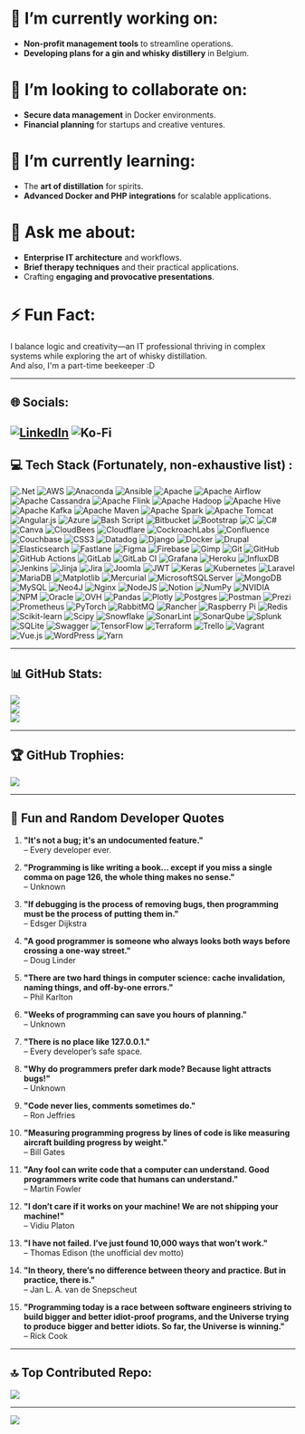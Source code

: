 # 🎯 I’m currently working on:
- **Non-profit management tools** to streamline operations.
- **Developing plans for a gin and whisky distillery** in Belgium.

# 🤝 I’m looking to collaborate on:
- **Secure data management** in Docker environments.
- **Financial planning** for startups and creative ventures.

# 🌱 I’m currently learning:
- The **art of distillation** for spirits.
- **Advanced Docker and PHP integrations** for scalable applications.

# 💬 Ask me about:
- **Enterprise IT architecture** and workflows.
- **Brief therapy techniques** and their practical applications.
- Crafting **engaging and provocative presentations**.

# ⚡ Fun Fact:
I balance logic and creativity—an IT professional thriving in complex systems while exploring the art of whisky distillation.  
And also, I'm a part-time beekeeper :D 

---

## 🌐 Socials:
[![LinkedIn](https://img.shields.io/badge/LinkedIn-%230077B5.svg?logo=linkedin&logoColor=white)](https://linkedin.com/in/cduverne)
![Ko-Fi](https://ko-fi.com/cydit)
---

## 💻 Tech Stack (Fortunately, non-exhaustive list) :
![.Net](https://img.shields.io/badge/.NET-5C2D91?style=flat&logo=.net&logoColor=white)
![AWS](https://img.shields.io/badge/AWS-%23FF9900.svg?style=flat&logo=amazon-aws&logoColor=white)
![Anaconda](https://img.shields.io/badge/Anaconda-%2344A833.svg?style=flat&logo=anaconda&logoColor=white)
![Ansible](https://img.shields.io/badge/ansible-%231A1918.svg?style=flat&logo=ansible&logoColor=white)
![Apache](https://img.shields.io/badge/apache-%23D42029.svg?style=flat&logo=apache&logoColor=white)
![Apache Airflow](https://img.shields.io/badge/Apache%20Airflow-017CEE?style=flat&logo=Apache%20Airflow&logoColor=white)
![Apache Cassandra](https://img.shields.io/badge/cassandra-%231287B1.svg?style=flat&logo=apache-cassandra&logoColor=white)
![Apache Flink](https://img.shields.io/badge/Apache%20Flink-E6526F?style=flat&logo=Apache%20Flink&logoColor=white)
![Apache Hadoop](https://img.shields.io/badge/Apache%20Hadoop-66CCFF?style=flat&logo=apachehadoop&logoColor=black)
![Apache Hive](https://img.shields.io/badge/Apache%20Hive-FDEE21?style=flat&logo=apachehive&logoColor=black)
![Apache Kafka](https://img.shields.io/badge/Apache%20Kafka-000?style=flat&logo=apachekafka)
![Apache Maven](https://img.shields.io/badge/Apache%20Maven-C71A36?style=flat&logo=Apache%20Maven&logoColor=white)
![Apache Spark](https://img.shields.io/badge/Apache%20Spark-FDEE21?style=flat&logo=apachespark&logoColor=black)
![Apache Tomcat](https://img.shields.io/badge/apache%20tomcat-%23F8DC75.svg?style=flat&logo=apache-tomcat&logoColor=black)
![Angular.js](https://img.shields.io/badge/angular.js-%23E23237.svg?style=flat&logo=angularjs&logoColor=white)
![Azure](https://img.shields.io/badge/azure-%230072C6.svg?style=flat&logo=microsoftazure&logoColor=white)
![Bash Script](https://img.shields.io/badge/bash_script-%23121011.svg?style=flat&logo=gnu-bash&logoColor=white)
![Bitbucket](https://img.shields.io/badge/bitbucket-%230047B3.svg?style=flat&logo=bitbucket&logoColor=white)
![Bootstrap](https://img.shields.io/badge/bootstrap-%238511FA.svg?style=flat&logo=bootstrap&logoColor=white)
![C](https://img.shields.io/badge/c-%2300599C.svg?style=flat&logo=c&logoColor=white)
![C#](https://img.shields.io/badge/c%23-%23239120.svg?style=flat&logo=csharp&logoColor=white)
![Canva](https://img.shields.io/badge/Canva-%2300C4CC.svg?style=flat&logo=Canva&logoColor=white)
![CloudBees](https://img.shields.io/badge/CloudBees-1997B5&?logo=cloudbees&logoColor=white&style=flat)
![Cloudflare](https://img.shields.io/badge/Cloudflare-F38020?style=flat&logo=Cloudflare&logoColor=white)
![CockroachLabs](https://img.shields.io/badge/Cockroach%20Labs-6933FF?style=flat&logo=Cockroach%20Labs&logoColor=white)
![Confluence](https://img.shields.io/badge/confluence-%23172BF4.svg?style=flat&logo=confluence&logoColor=white)
![Couchbase](https://img.shields.io/badge/Couchbase-EA2328?style=flat&logo=couchbase&logoColor=white)
![CSS3](https://img.shields.io/badge/css3-%231572B6.svg?style=flat&logo=css3&logoColor=white)
![Datadog](https://img.shields.io/badge/datadog-%23632CA6.svg?style=flat&logo=datadog&logoColor=white)
![Django](https://img.shields.io/badge/django-%23092E20.svg?style=flat&logo=django&logoColor=white)
![Docker](https://img.shields.io/badge/docker-%230db7ed.svg?style=flat&logo=docker&logoColor=white)
![Drupal](https://img.shields.io/badge/drupal-%230678BE.svg?style=flat&logo=drupal&logoColor=white)
![Elasticsearch](https://img.shields.io/badge/elasticsearch-%230377CC.svg?style=flat&logo=elasticsearch&logoColor=white)
![Fastlane](https://img.shields.io/badge/fastlane-%2382bd4e.svg?style=flat&logo=fastlane&logoColor=black)
![Figma](https://img.shields.io/badge/figma-%23F24E1E.svg?style=flat&logo=figma&logoColor=white)
![Firebase](https://img.shields.io/badge/firebase-a08021?style=flat&logo=firebase&logoColor=ffcd34)
![Gimp](https://img.shields.io/badge/Gimp-657D8B?style=flat&logo=gimp&logoColor=FFFFFF)
![Git](https://img.shields.io/badge/git-%23F05033.svg?style=flat&logo=git&logoColor=white)
![GitHub](https://img.shields.io/badge/github-%23121011.svg?style=flat&logo=github&logoColor=white)
![GitHub Actions](https://img.shields.io/badge/github%20actions-%232671E5.svg?style=flat&logo=githubactions&logoColor=white)
![GitLab](https://img.shields.io/badge/gitlab-%23181717.svg?style=flat&logo=gitlab&logoColor=white)
![GitLab CI](https://img.shields.io/badge/gitlab%20CI-%23181717.svg?style=flat&logo=gitlab&logoColor=white)
![Grafana](https://img.shields.io/badge/grafana-%23F46800.svg?style=flat&logo=grafana&logoColor=white)
![Heroku](https://img.shields.io/badge/heroku-%23430098.svg?style=flat&logo=heroku&logoColor=white)
![InfluxDB](https://img.shields.io/badge/InfluxDB-22ADF6?style=flat&logo=InfluxDB&logoColor=white)
![Jenkins](https://img.shields.io/badge/jenkins-%232C5263.svg?style=flat&logo=jenkins&logoColor=white)
![Jinja](https://img.shields.io/badge/jinja-white.svg?style=flat&logo=jinja&logoColor=black)
![Jira](https://img.shields.io/badge/jira-%230A0FFF.svg?style=flat&logo=jira&logoColor=white)
![Joomla](https://img.shields.io/badge/joomla-%235091CD.svg?style=flat&logo=joomla&logoColor=white)
![JWT](https://img.shields.io/badge/JWT-black?style=flat&logo=JSON%20web%20tokens)
![Keras](https://img.shields.io/badge/Keras-%23D00000.svg?style=flat&logo=Keras&logoColor=white)
![Kubernetes](https://img.shields.io/badge/kubernetes-%23326ce5.svg?style=flat&logo=kubernetes&logoColor=white)
![Laravel](https://img.shields.io/badge/laravel-%23FF2D20.svg?style=flat&logo=laravel&logoColor=white)
![MariaDB](https://img.shields.io/badge/MariaDB-003545?style=flat&logo=mariadb&logoColor=white)
![Matplotlib](https://img.shields.io/badge/Matplotlib-%23ffffff.svg?style=flat&logo=Matplotlib&logoColor=black)
![Mercurial](https://img.shields.io/badge/mercurial-999999.svg?style=flat&logo=mercurial&logoColor=white)
![MicrosoftSQLServer](https://img.shields.io/badge/Microsoft%20SQL%20Server-CC2927?style=flat&logo=microsoft%20sql%20server&logoColor=white)
![MongoDB](https://img.shields.io/badge/MongoDB-%234ea94b.svg?style=flat&logo=mongodb&logoColor=white)
![MySQL](https://img.shields.io/badge/mysql-4479A1.svg?style=flat&logo=mysql&logoColor=white)
![Neo4J](https://img.shields.io/badge/Neo4j-008CC1?style=flat&logo=neo4j&logoColor=white)
![Nginx](https://img.shields.io/badge/nginx-%23009639.svg?style=flat&logo=nginx&logoColor=white)
![NodeJS](https://img.shields.io/badge/node.js-6DA55F?style=flat&logo=node.js&logoColor=white)
![Notion](https://img.shields.io/badge/Notion-%23000000.svg?style=flat&logo=notion&logoColor=white)
![NumPy](https://img.shields.io/badge/numpy-%23013243.svg?style=flat&logo=numpy&logoColor=white)
![NVIDIA](https://img.shields.io/badge/cuda-000000.svg?style=flat&logo=nVIDIA&logoColor=green)
![NPM](https://img.shields.io/badge/NPM-%23CB3837.svg?style=flat&logo=npm&logoColor=white)
![Oracle](https://img.shields.io/badge/Oracle-F80000?style=flat&logo=oracle&logoColor=white)
![OVH](https://img.shields.io/badge/ovh-%23123F6D.svg?style=flat&logo=ovh&logoColor=#123F6D)
![Pandas](https://img.shields.io/badge/pandas-%23150458.svg?style=flat&logo=pandas&logoColor=white)
![Plotly](https://img.shields.io/badge/Plotly-%233F4F75.svg?style=flat&logo=plotly&logoColor=white)
![Postgres](https://img.shields.io/badge/postgres-%23316192.svg?style=flat&logo=postgresql&logoColor=white)
![Postman](https://img.shields.io/badge/Postman-FF6C37?style=flat&logo=postman&logoColor=white)
![Prezi](https://img.shields.io/badge/Prezi-%23000000.svg?style=flat&logo=Prezi&logoColor=white)
![Prometheus](https://img.shields.io/badge/Prometheus-E6522C?style=flat&logo=Prometheus&logoColor=white)
![PyTorch](https://img.shields.io/badge/PyTorch-%23EE4C2C.svg?style=flat&logo=PyTorch&logoColor=white)
![RabbitMQ](https://img.shields.io/badge/rabbitmq-FF6600?style=flat&logo=rabbitmq&logoColor=white)
![Rancher](https://img.shields.io/badge/rancher-%230075A8.svg?style=flat&logo=rancher&logoColor=white)
![Raspberry Pi](https://img.shields.io/badge/-Raspberry_Pi-C51A4A?style=flat&logo=Raspberry-Pi)
![Redis](https://img.shields.io/badge/redis-%23DD0031.svg?style=flat&logo=redis&logoColor=white)
![Scikit-learn](https://img.shields.io/badge/scikit--learn-%23F7931E.svg?style=flat&logo=scikit-learn&logoColor=white)
![Scipy](https://img.shields.io/badge/SciPy-%230C55A5.svg?style=flat&logo=scipy&logoColor=%white)
![Snowflake](https://img.shields.io/badge/snowflake-%2329B5E8.svg?style=flat&logo=snowflake&logoColor=white)
![SonarLint](https://img.shields.io/badge/SonarLint-CB2029?style=flat&logo=SONARLINT&logoColor=white)
![SonarQube](https://img.shields.io/badge/SonarQube-black?style=flat&logo=sonarqube&logoColor=4E9BCD)
![Splunk](https://img.shields.io/badge/splunk-%23000000.svg?style=flat&logo=splunk&logoColor=white)
![SQLite](https://img.shields.io/badge/sqlite-%2307405e.svg?style=flat&logo=sqlite&logoColor=white)
![Swagger](https://img.shields.io/badge/-Swagger-%23Clojure?style=flat&logo=swagger&logoColor=white)
![TensorFlow](https://img.shields.io/badge/TensorFlow-%23FF6F00.svg?style=flat&logo=TensorFlow&logoColor=white)
![Terraform](https://img.shields.io/badge/terraform-%235835CC.svg?style=flat&logo=terraform&logoColor=white)
![Trello](https://img.shields.io/badge/Trello-%23026AA7.svg?style=flat&logo=Trello&logoColor=white)
![Vagrant](https://img.shields.io/badge/vagrant-%231563FF.svg?style=flat&logo=vagrant&logoColor=white)
![Vue.js](https://img.shields.io/badge/vue.js-%2335495e.svg?style=flat&logo=vuedotjs&logoColor=%234FC08D)
![WordPress](https://img.shields.io/badge/WordPress-%23117AC9.svg?style=flat&logo=WordPress&logoColor=white)
![Yarn](https://img.shields.io/badge/yarn-%232C8EBB.svg?style=flat&logo=yarn&logoColor=white)

---

## 📊 GitHub Stats:
![](https://github-readme-stats.vercel.app/api?username=cduverne&theme=dark&hide_border=true&include_all_commits=true&count_private=true)<br/>
![](https://github-readme-streak-stats.herokuapp.com/?user=cduverne&theme=dark&hide_border=true)<br/>
![](https://github-readme-stats.vercel.app/api/top-langs/?username=cduverne&theme=dark&hide_border=true&include_all_commits=true&count_private=true&layout=compact)

---

## 🏆 GitHub Trophies:
![](https://github-profile-trophy.vercel.app/?username=cduverne&theme=radical&no-frame=true&no-bg=false&margin-w=4)

---

## 🎉 Fun and Random Developer Quotes

1. **"It's not a bug; it's an undocumented feature."**  
   – Every developer ever.

2. **"Programming is like writing a book... except if you miss a single comma on page 126, the whole thing makes no sense."**  
   – Unknown

3. **"If debugging is the process of removing bugs, then programming must be the process of putting them in."**  
   – Edsger Dijkstra

4. **"A good programmer is someone who always looks both ways before crossing a one-way street."**  
   – Doug Linder

5. **"There are two hard things in computer science: cache invalidation, naming things, and off-by-one errors."**  
   – Phil Karlton

6. **"Weeks of programming can save you hours of planning."**  
   – Unknown

7. **"There is no place like 127.0.0.1."**  
   – Every developer’s safe space.

8. **"Why do programmers prefer dark mode? Because light attracts bugs!"**  
   – Unknown

9. **"Code never lies, comments sometimes do."**  
   – Ron Jeffries

10. **"Measuring programming progress by lines of code is like measuring aircraft building progress by weight."**  
    – Bill Gates

11. **"Any fool can write code that a computer can understand. Good programmers write code that humans can understand."**  
    – Martin Fowler

12. **"I don’t care if it works on your machine! We are not shipping your machine!"**  
    – Vidiu Platon

13. **"I have not failed. I’ve just found 10,000 ways that won’t work."**  
    – Thomas Edison (the unofficial dev motto)

14. **"In theory, there’s no difference between theory and practice. But in practice, there is."**  
    – Jan L. A. van de Snepscheut

15. **"Programming today is a race between software engineers striving to build bigger and better idiot-proof programs, and the Universe trying to produce bigger and better idiots. So far, the Universe is winning."**  
    – Rick Cook

---

## 🔝 Top Contributed Repo:
![](https://github-contributor-stats.vercel.app/api?username=cduverne&limit=5&theme=dark&combine_all_yearly_contributions=true)

---

[![](https://visitcount.itsvg.in/api?id=cduverne&icon=0&color=0)](https://visitcount.itsvg.in)

<!-- Proudly created with GPRM ( https://gprm.itsvg.in ) -->
